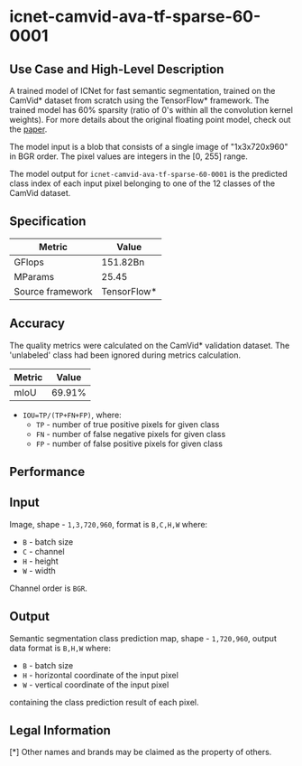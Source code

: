 # icnet-camvid-ava-tf-sparse-60-0001

## Use Case and High-Level Description

A trained model of ICNet for fast semantic segmentation, trained on the CamVid\* dataset from scratch using the TensorFlow\* framework. The trained model has 60% sparsity (ratio of 0's within all the convolution kernel weights). For more details about the original floating point model, check out the [paper](https://arxiv.org/abs/1704.08545).

The model input is a blob that consists of a single image of "1x3x720x960" in BGR order. The pixel values are integers in the [0, 255] range.

The model output for `icnet-camvid-ava-tf-sparse-60-0001` is the predicted class index of each input pixel belonging to one of the 12 classes of the CamVid dataset.

## Specification

| Metric            | Value                 |
|-------------------|-----------------------|
| GFlops            | 151.82Bn              |
| MParams           | 25.45                 |
| Source framework  | TensorFlow\*          |

## Accuracy

The quality metrics were calculated on the CamVid\* validation dataset. The 'unlabeled' class had been ignored during metrics calculation.

| Metric                    | Value         |
|---------------------------|---------------|
| mIoU                      |        69.91% |

- `IOU=TP/(TP+FN+FP)`, where:
  - `TP` - number of true positive pixels for given class
  - `FN` - number of false negative pixels for given class
  - `FP` - number of false positive pixels for given class


## Performance

## Input

Image, shape - `1,3,720,960`, format is `B,C,H,W` where:

- `B` - batch size
- `C` - channel
- `H` - height
- `W` - width

Channel order is `BGR`.

## Output

Semantic segmentation class prediction map, shape - `1,720,960`, output data format is `B,H,W` where:

- `B` - batch size
- `H` - horizontal coordinate of the input pixel
- `W` - vertical coordinate of the input pixel

containing the class prediction result of each pixel.

## Legal Information
[*] Other names and brands may be claimed as the property of others.
